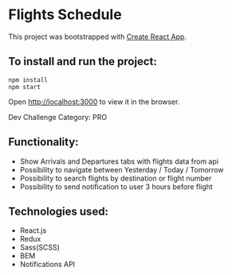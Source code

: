 # Flights Schedule

This project was bootstrapped with [Create React App](https://github.com/facebook/create-react-app).

## To install and run the project:

```
npm install
npm start
```
Open [http://localhost:3000](http://localhost:3000) to view it in the browser.

Dev Challenge Category: PRO

## Functionality:

* Show Arrivals and Departures tabs with flights data from api
* Possibility to navigate between Yesterday / Today / Tomorrow
* Possibility to search flights by destination or flight number
* Possibility to send notification to user 3 hours before flight

## Technologies used:

* React.js
* Redux
* Sass(SCSS)
* BEM
* Notifications API